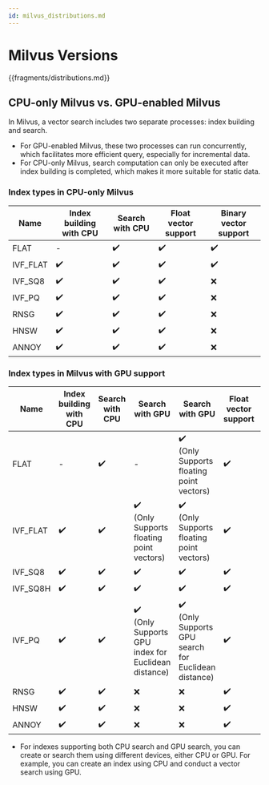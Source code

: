 ```yaml
---
id: milvus_distributions.md
---
```


# Milvus Versions

<div>
{{fragments/distributions.md}}
</div>



## CPU-only Milvus vs. GPU-enabled Milvus

In Milvus, a vector search includes two separate processes: index building and search. 

- For GPU-enabled Milvus, these two processes can run concurrently, which facilitates more efficient query, especially for incremental data. 
- For CPU-only Milvus, search computation can only be executed after index building is completed, which makes it more suitable for static data.


### Index types in CPU-only Milvus

<div class="table-wrapper" markdown="block">

| Name       | Index building with CPU | Search with CPU | Float vector support | Binary vector support |
| -------- | ----------------- | -------------- | -------------- | ---------------- |
| FLAT     | -                 | ✔️             | ✔️             | ✔️         　   |
| IVF_FLAT | ✔️                | ✔️            | ✔️             | ✔️          　  |
| IVF_SQ8  | ✔️                | ✔️            | ✔️             | ❌             |
| IVF_PQ   | ✔️                | ✔️            | ✔️             | ❌             |
| RNSG     | ✔️                | ✔️            | ✔️             | ❌             |
| HNSW     | ✔️                | ✔️            | ✔️             | ❌             |
| ANNOY    | ✔️                | ✔️            | ✔️             | ❌             |

</div>

### Index types in Milvus with GPU support

<div class="table-wrapper" markdown="block">

| Name       | Index building with CPU | Search with CPU | Search with GPU                                                  | Search with GPU                                          | Float vector support | Binary vector support |
| ---------- | ----------------------- | --------------- | ---------------------------------------------------------------- | -------------------------------------------------------- | -------------------- | --------------------- |
| FLAT     | -                | ✔️            | -                  | ✔️<br>(Only Supports floating point vectors) | ✔️             | ✔️            |
| IVF_FLAT | ✔️                | ✔️            | ✔️<br>(Only Supports floating point vectors)  | ✔️<br>(Only Supports floating point vectors) | ✔️             | ✔️            |
| IVF_SQ8  | ✔️                | ✔️            | ✔️                  | ✔️                 | ✔️             | ❌           |
| IVF_SQ8H | ✔️                | ✔️            | ✔️                  | ✔️                 | ✔️             | ❌           |
| IVF_PQ   | ✔️                | ✔️            | ✔️<br>(Only Supports GPU index for Euclidean distance)                  | ✔️<br>(Only Supports GPU search for Euclidean distance)                 | ✔️             | ❌           |
| RNSG     | ✔️                | ✔️            | ❌                 | ❌                | ✔️             | ❌           |
| HNSW     | ✔️                | ✔️            | ❌                 | ❌                | ✔️             | ❌           |
| ANNOY    | ✔️                | ✔️            | ❌                 | ❌                | ✔️             | ❌           |

</div>

<div class="alert note">
<ul>
<li>For indexes supporting both CPU search and GPU search, you can create or search them using different devices, either CPU or GPU. For example, you can create an index using CPU and conduct a vector search using GPU.</li>
</ul>
</div>